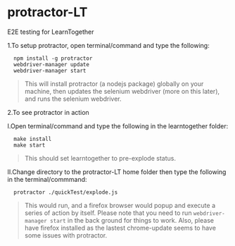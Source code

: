 # protractor-LT
E2E testing for LearnTogether

1.To setup protractor, open terminal/command and type the following:
```
  npm install -g protractor  
  webdriver-manager update
  webdriver-manager start
```
>This will install protractor (a nodejs package) globally on your machine, 
then updates the selenium webdriver (more on this later), 
and runs the selenium webdriver.

2.To see protractor in action

I.Open terminal/command and type the following in the learntogether folder:
```
  make install
  make start
```
>This should set learntogether to pre-explode status.

II.Change directory to the protractor-LT home folder then type the following in the terminal/commmand:
```
  protractor ./quickTest/explode.js
```
>This would run, and a firefox browser would popup and execute a series of action by itself.
>Please note that you need to run `webdriver-manager start` in the back ground for things to work.
>Also, please have firefox installed as the lastest chrome-update seems to have some issues with protractor.
 
